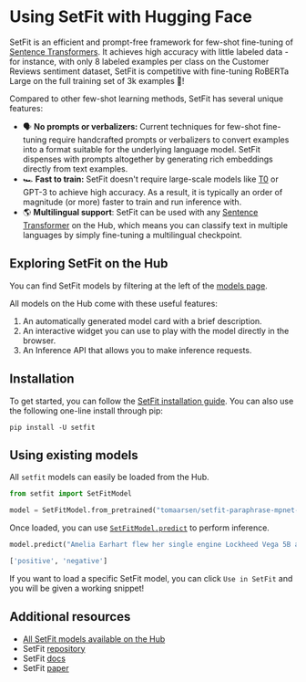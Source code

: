 # Using SetFit with Hugging Face

SetFit is an efficient and prompt-free framework for few-shot fine-tuning of [Sentence Transformers](https://sbert.net/). It achieves high accuracy with little labeled data - for instance, with only 8 labeled examples per class on the Customer Reviews sentiment dataset, SetFit is competitive with fine-tuning RoBERTa Large on the full training set of 3k examples 🤯!

Compared to other few-shot learning methods, SetFit has several unique features:

* 🗣 **No prompts or verbalizers:** Current techniques for few-shot fine-tuning require handcrafted prompts or verbalizers to convert examples into a format suitable for the underlying language model. SetFit dispenses with prompts altogether by generating rich embeddings directly from text examples.
* 🏎 **Fast to train:** SetFit doesn't require large-scale models like [T0](https://huggingface.co/bigscience/T0) or GPT-3 to achieve high accuracy. As a result, it is typically an order of magnitude (or more) faster to train and run inference with.
* 🌎 **Multilingual support**: SetFit can be used with any [Sentence Transformer](https://huggingface.co/models?library=sentence-transformers&sort=downloads) on the Hub, which means you can classify text in multiple languages by simply fine-tuning a multilingual checkpoint.

## Exploring SetFit on the Hub

You can find SetFit models by filtering at the left of the [models page](https://huggingface.co/models?library=setfit).

All models on the Hub come with these useful features:
1. An automatically generated model card with a brief description.
2. An interactive widget you can use to play with the model directly in the browser.
3. An Inference API that allows you to make inference requests.

## Installation

To get started, you can follow the [SetFit installation guide](https://huggingface.co/docs/setfit/installation). You can also use the following one-line install through pip:

```
pip install -U setfit
```

## Using existing models

All `setfit` models can easily be loaded from the Hub.

```py
from setfit import SetFitModel

model = SetFitModel.from_pretrained("tomaarsen/setfit-paraphrase-mpnet-base-v2-sst2-8-shot")
```

Once loaded, you can use [`SetFitModel.predict`](https://huggingface.co/docs/setfit/reference/main#setfit.SetFitModel.predict) to perform inference.

```py
model.predict("Amelia Earhart flew her single engine Lockheed Vega 5B across the Atlantic to Paris.")
```
```bash
['positive', 'negative']
```

If you want to load a specific SetFit model, you can click `Use in SetFit` and you will be given a working snippet!

## Additional resources
* [All SetFit models available on the Hub](https://huggingface.co/models?library=setfit)
* SetFit [repository](https://github.com/huggingface/setfit)
* SetFit [docs](https://huggingface.co/docs/setfit)
* SetFit [paper](https://arxiv.org/abs/2209.11055)

